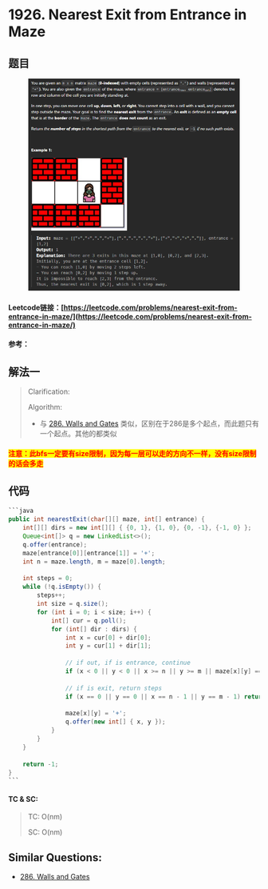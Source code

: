 # 1926. Nearest Exit from Entrance in Maze

## 题目

<figure><img src=".gitbook/assets/image (196).png" alt=""><figcaption></figcaption></figure>

#### Leetcode链接：[https://leetcode.com/problems/nearest-exit-from-entrance-in-maze/](https://leetcode.com/problems/nearest-exit-from-entrance-in-maze/)

#### 参考：

## 解法一

> Clarification:&#x20;
>
> Algorithm:&#x20;
>
> * 与  [286. Walls and Gates](https://leetcode.com/problems/walls-and-gates/description/) 类似，区别在于286是多个起点，而此题只有一个起点。其他的都类似

#### <mark style="color:red;">注意：此bfs一定要有size限制，因为每一层可以走的方向不一样，没有size限制的话会多走</mark>

## 代码

````java
```java
public int nearestExit(char[][] maze, int[] entrance) {
    int[][] dirs = new int[][] { {0, 1}, {1, 0}, {0, -1}, {-1, 0} };
    Queue<int[]> q = new LinkedList<>();
    q.offer(entrance);
    maze[entrance[0]][entrance[1]] = '+';
    int n = maze.length, m = maze[0].length;

    int steps = 0;
    while (!q.isEmpty()) {
        steps++;
        int size = q.size();
        for (int i = 0; i < size; i++) {
            int[] cur = q.poll();
            for (int[] dir : dirs) {
                int x = cur[0] + dir[0];
                int y = cur[1] + dir[1];

                // if out, if is entrance, continue
                if (x < 0 || y < 0 || x >= n || y >= m || maze[x][y] == '+') continue;

                // if is exit, return steps
                if (x == 0 || y == 0 || x == n - 1 || y == m - 1) return steps;

                maze[x][y] = '+';
                q.offer(new int[] { x, y });
            }
        }
    }

    return -1;
}
```
````

#### TC & SC:&#x20;

> TC: O(nm)
>
> SC: O(nm)

## **Similar Questions:**&#x20;

* [286. Walls and Gates](https://leetcode.com/problems/walls-and-gates/description/)
